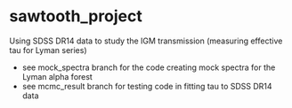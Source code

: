 # sawtooth_project

Using SDSS DR14 data to study the IGM transmission (measuring effective tau for Lyman series)
- see mock_spectra branch for the code creating mock spectra for the Lyman alpha forest
- see mcmc_result branch for testing code in fitting tau to SDSS DR14 data

